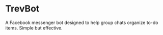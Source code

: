 # TrevBot
A Facebook messenger bot designed to help group chats organize to-do items. Simple but effective.

